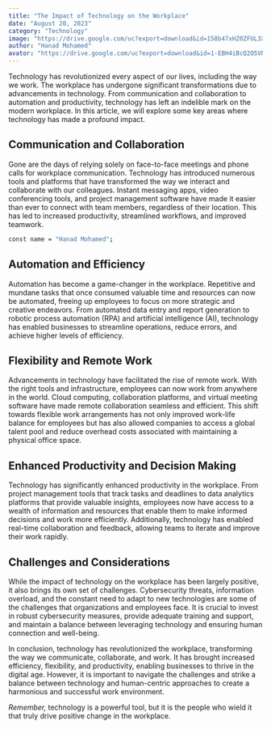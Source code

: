```yaml
---
title: "The Impact of Technology on the Workplace"
date: "August 20, 2023"
category: "Technology"
image: "https://drive.google.com/uc?export=download&id=158b47xHZ0ZFUL3XwAxCjCDjwT2AWFHzE"
author: "Hanad Mohamed"
avator: "https://drive.google.com/uc?export=download&id=1-EBH4iBcQ2O5VNKqdRCUR0crn15NiamD"
---
```


Technology has revolutionized every aspect of our lives, including the way we work. The workplace has undergone significant transformations due to advancements in technology. From communication and collaboration to automation and productivity, technology has left an indelible mark on the modern workplace. In this article, we will explore some key areas where technology has made a profound impact.

## Communication and Collaboration

Gone are the days of relying solely on face-to-face meetings and phone calls for workplace communication. Technology has introduced numerous tools and platforms that have transformed the way we interact and collaborate with our colleagues. Instant messaging apps, video conferencing tools, and project management software have made it easier than ever to connect with team members, regardless of their location. This has led to increased productivity, streamlined workflows, and improved teamwork.

```bash
const name = "Hanad Mohamed";
```

## Automation and Efficiency

Automation has become a game-changer in the workplace. Repetitive and mundane tasks that once consumed valuable time and resources can now be automated, freeing up employees to focus on more strategic and creative endeavors. From automated data entry and report generation to robotic process automation (RPA) and artificial intelligence (AI), technology has enabled businesses to streamline operations, reduce errors, and achieve higher levels of efficiency.

## Flexibility and Remote Work

Advancements in technology have facilitated the rise of remote work. With the right tools and infrastructure, employees can now work from anywhere in the world. Cloud computing, collaboration platforms, and virtual meeting software have made remote collaboration seamless and efficient. This shift towards flexible work arrangements has not only improved work-life balance for employees but has also allowed companies to access a global talent pool and reduce overhead costs associated with maintaining a physical office space.

## Enhanced Productivity and Decision Making

Technology has significantly enhanced productivity in the workplace. From project management tools that track tasks and deadlines to data analytics platforms that provide valuable insights, employees now have access to a wealth of information and resources that enable them to make informed decisions and work more efficiently. Additionally, technology has enabled real-time collaboration and feedback, allowing teams to iterate and improve their work rapidly.

## Challenges and Considerations

While the impact of technology on the workplace has been largely positive, it also brings its own set of challenges. Cybersecurity threats, information overload, and the constant need to adapt to new technologies are some of the challenges that organizations and employees face. It is crucial to invest in robust cybersecurity measures, provide adequate training and support, and maintain a balance between leveraging technology and ensuring human connection and well-being.

In conclusion, technology has revolutionized the workplace, transforming the way we communicate, collaborate, and work. It has brought increased efficiency, flexibility, and productivity, enabling businesses to thrive in the digital age. However, it is important to navigate the challenges and strike a balance between technology and human-centric approaches to create a harmonious and successful work environment.

_Remember,_ technology is a powerful tool, but it is the people who wield it that truly drive positive change in the workplace.
